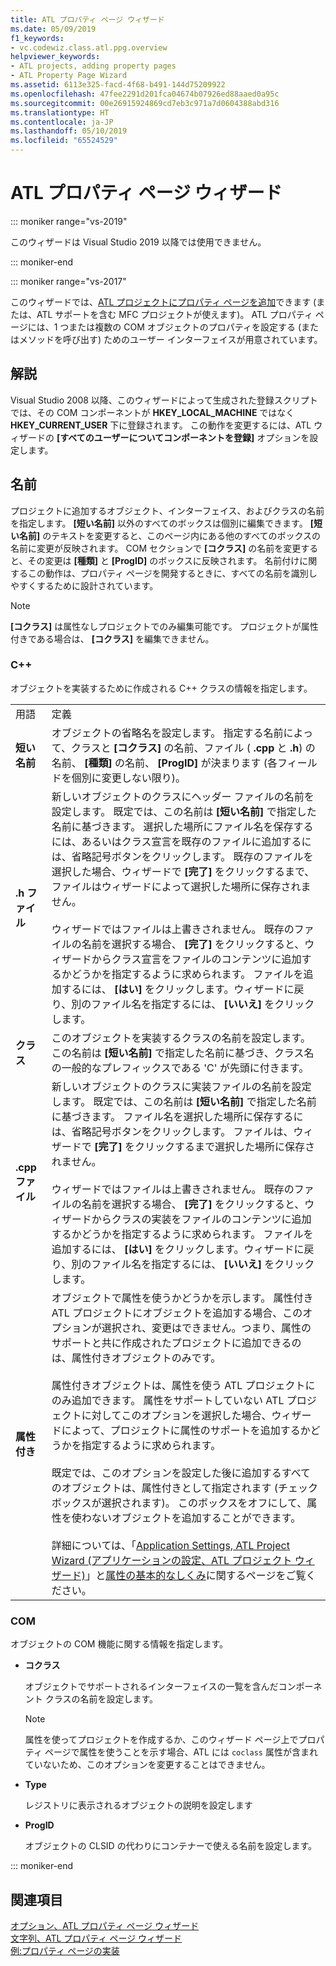 ```yaml
---
title: ATL プロパティ ページ ウィザード
ms.date: 05/09/2019
f1_keywords:
- vc.codewiz.class.atl.ppg.overview
helpviewer_keywords:
- ATL projects, adding property pages
- ATL Property Page Wizard
ms.assetid: 6113e325-facd-4f68-b491-144d75209922
ms.openlocfilehash: 47fee2291d201fca04674b07926ed88aaed0a95c
ms.sourcegitcommit: 00e26915924869cd7eb3c971a7d0604388abd316
ms.translationtype: HT
ms.contentlocale: ja-JP
ms.lasthandoff: 05/10/2019
ms.locfileid: "65524529"
---
```

# <a name="atl-property-page-wizard"></a>ATL プロパティ ページ ウィザード

::: moniker range="vs-2019"

このウィザードは Visual Studio 2019 以降では使用できません。

::: moniker-end

::: moniker range="vs-2017"

このウィザードでは、[ATL プロジェクトにプロパティ ページを追加](../../atl/reference/adding-an-atl-property-page.md)できます (または、ATL サポートを含む MFC プロジェクトが使えます)。 ATL プロパティ ページには、1 つまたは複数の COM オブジェクトのプロパティを設定する (またはメソッドを呼び出す) ためのユーザー インターフェイスが用意されています。

## <a name="remarks"></a>解説

Visual Studio 2008 以降、このウィザードによって生成された登録スクリプトでは、その COM コンポーネントが **HKEY_LOCAL_MACHINE** ではなく **HKEY_CURRENT_USER** 下に登録されます。 この動作を変更するには、ATL ウィザードの **[すべてのユーザーについてコンポーネントを登録]** オプションを設定します。

## <a name="names"></a>名前

プロジェクトに追加するオブジェクト、インターフェイス、およびクラスの名前を指定します。 **[短い名前]** 以外のすべてのボックスは個別に編集できます。 **[短い名前]** のテキストを変更すると、このページ内にある他のすべてのボックスの名前に変更が反映されます。 COM セクションで **[コクラス]** の名前を変更すると、その変更は **[種類]** と **[ProgID]** のボックスに反映されます。 名前付けに関するこの動作は、プロパティ ページを開発するときに、すべての名前を識別しやすくするために設計されています。

> [!NOTE]
>  **[コクラス]** は属性なしプロジェクトでのみ編集可能です。 プロジェクトが属性付きである場合は、 **[コクラス]** を編集できません。

### <a name="c"></a>C++

オブジェクトを実装するために作成される C++ クラスの情報を指定します。

|||
|-|-|
|用語|定義|
|**短い名前**|オブジェクトの省略名を設定します。 指定する名前によって、クラスと **[コクラス]** の名前、ファイル ( **.cpp** と **.h**) の名前、 **[種類]** の名前、 **[ProgID]** が決まります (各フィールドを個別に変更しない限り)。|
|**.h ファイル**|新しいオブジェクトのクラスにヘッダー ファイルの名前を設定します。 既定では、この名前は **[短い名前]** で指定した名前に基づきます。 選択した場所にファイル名を保存するには、あるいはクラス宣言を既存のファイルに追加するには、省略記号ボタンをクリックします。 既存のファイルを選択した場合、ウィザードで **[完了]** をクリックするまで、ファイルはウィザードによって選択した場所に保存されません。<br /><br /> ウィザードではファイルは上書きされません。 既存のファイルの名前を選択する場合、 **[完了]** をクリックすると、ウィザードからクラス宣言をファイルのコンテンツに追加するかどうかを指定するように求められます。 ファイルを追加するには、 **[はい]** をクリックします。ウィザードに戻り、別のファイル名を指定するには、 **[いいえ]** をクリックします。|
|**クラス**|このオブジェクトを実装するクラスの名前を設定します。 この名前は **[短い名前]** で指定した名前に基づき、クラス名の一般的なプレフィックスである 'C' が先頭に付きます。|
|**.cpp ファイル**|新しいオブジェクトのクラスに実装ファイルの名前を設定します。 既定では、この名前は **[短い名前]** で指定した名前に基づきます。 ファイル名を選択した場所に保存するには、省略記号ボタンをクリックします。 ファイルは、ウィザードで **[完了]** をクリックするまで選択した場所に保存されません。<br /><br /> ウィザードではファイルは上書きされません。 既存のファイルの名前を選択する場合、 **[完了]** をクリックすると、ウィザードからクラスの実装をファイルのコンテンツに追加するかどうかを指定するように求められます。 ファイルを追加するには、 **[はい]** をクリックします。ウィザードに戻り、別のファイル名を指定するには、 **[いいえ]** をクリックします。|
|**属性付き**|オブジェクトで属性を使うかどうかを示します。 属性付き ATL プロジェクトにオブジェクトを追加する場合、このオプションが選択され、変更はできません。つまり、属性のサポートと共に作成されたプロジェクトに追加できるのは、属性付きオブジェクトのみです。<br /><br /> 属性付きオブジェクトは、属性を使う ATL プロジェクトにのみ追加できます。 属性をサポートしていない ATL プロジェクトに対してこのオプションを選択した場合、ウィザードによって、プロジェクトに属性のサポートを追加するかどうかを指定するように求められます。<br /><br /> 既定では、このオプションを設定した後に追加するすべてのオブジェクトは、属性付きとして指定されます (チェック ボックスが選択されます)。 このボックスをオフにして、属性を使わないオブジェクトを追加することができます。<br /><br /> 詳細については、「[Application Settings, ATL Project Wizard (アプリケーションの設定、ATL プロジェクト ウィザード)](../../atl/reference/application-settings-atl-project-wizard.md)」と[属性の基本的なしくみ](../../windows/basic-mechanics-of-attributes.md)に関するページをご覧ください。|

### <a name="com"></a>COM

オブジェクトの COM 機能に関する情報を指定します。

- **コクラス**

   オブジェクトでサポートされるインターフェイスの一覧を含んだコンポーネント クラスの名前を設定します。

   > [!NOTE]
   > 属性を使ってプロジェクトを作成するか、このウィザード ページ上でプロパティ ページで属性を使うことを示す場合、ATL には `coclass` 属性が含まれていないため、このオプションを変更することはできません。

- **Type**

   レジストリに表示されるオブジェクトの説明を設定します

- **ProgID**

   オブジェクトの CLSID の代わりにコンテナーで使える名前を設定します。

::: moniker-end

## <a name="see-also"></a>関連項目

[オプション、ATL プロパティ ページ ウィザード](../../atl/reference/options-atl-property-page-wizard.md)<br/>
[文字列、ATL プロパティ ページ ウィザード](../../atl/reference/strings-atl-property-page-wizard.md)<br/>
[例:プロパティ ページの実装](../../atl/example-implementing-a-property-page.md)
